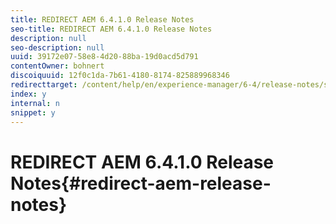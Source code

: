 ```yaml
---
title: REDIRECT AEM 6.4.1.0 Release Notes
seo-title: REDIRECT AEM 6.4.1.0 Release Notes
description: null
seo-description: null
uuid: 39172e07-58e8-4d20-88ba-19d0acd5d791
contentOwner: bohnert
discoiquuid: 12f0c1da-7b61-4180-8174-825889968346
redirecttarget: /content/help/en/experience-manager/6-4/release-notes/sp-release-notes
index: y
internal: n
snippet: y
---
```


# REDIRECT AEM 6.4.1.0 Release Notes{#redirect-aem-release-notes}

